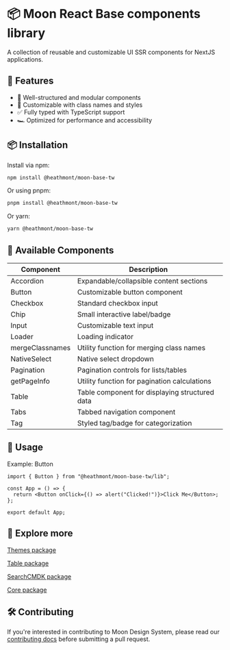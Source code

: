 # 📦 Moon React Base components library

A collection of reusable and customizable UI SSR components for NextJS applications.

## 🚀 Features

- 📌 Well-structured and modular components
- 🎨 Customizable with class names and styles
- ✅ Fully typed with TypeScript support
- 🏎 Optimized for performance and accessibility

## 📦 Installation

Install via npm:

```bash
npm install @heathmont/moon-base-tw
```

Or using pnpm:

```bash
pnpm install @heathmont/moon-base-tw
```

Or yarn:

```bash
yarn @heathmont/moon-base-tw
```

## 🎯 Available Components

| **Component**   | **Description**                                |
| --------------- | ---------------------------------------------- |
| Accordion       | Expandable/collapsible content sections        |
| Button          | Customizable button component                  |
| Checkbox        | Standard checkbox input                        |
| Chip            | Small interactive label/badge                  |
| Input           | Customizable text input                        |
| Loader          | Loading indicator                              |
| mergeClassnames | Utility function for merging class names       |
| NativeSelect    | Native select dropdown                         |
| Pagination      | Pagination controls for lists/tables           |
| getPageInfo     | Utility function for pagination calculations   |
| Table           | Table component for displaying structured data |
| Tabs            | Tabbed navigation component                    |
| Tag             | Styled tag/badge for categorization            |

## 🎨 Usage

Example: Button

```code
import { Button } from "@heathmont/moon-base-tw/lib";

const App = () => {
  return <Button onClick={() => alert("Clicked!")}>Click Me</Button>;
};

export default App;
```

## 🧭 Explore more

[Themes package](https://github.com/coingaming/moon-light/tree/main/packages/themes)

[Table package](https://github.com/coingaming/moon-light/tree/main/packages/table-v8)

[SearchCMDK package](https://github.com/coingaming/moon-light/tree/main/packages/cmdk)

[Core package](https://github.com/coingaming/moon-light/tree/main/packages/core)

## 🛠️ Contributing

If you're interested in contributing to Moon Design System, please read our [contributing docs](https://github.com/coingaming/moon-light/blob/main/CONTRIBUTING.md) before submitting a pull request.
